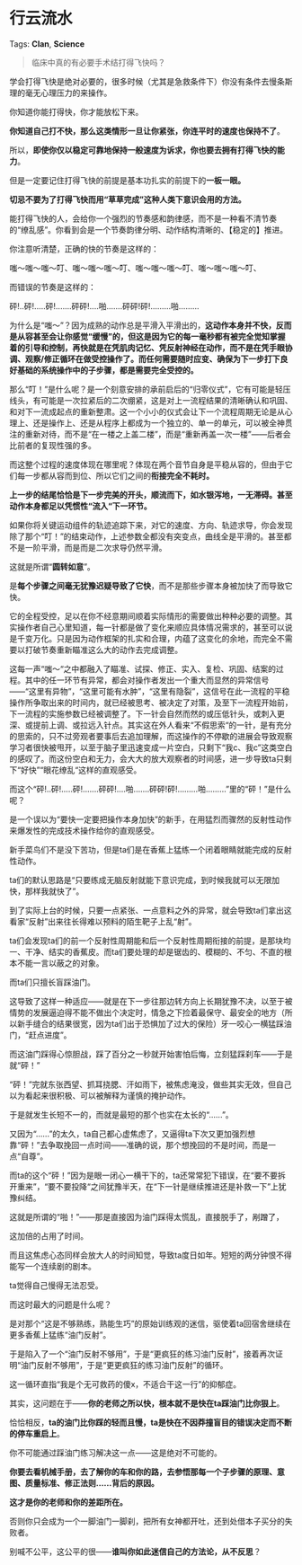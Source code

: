 # 行云流水

Tags: **Clan**, **Science**

> 临床中真的有必要手术结打得飞快吗？



学会打得飞快是绝对必要的，很多时候（尤其是急救条件下）你没有条件去慢条斯理的毫无心理压力的来操作。

你知道你能打得快，你才能放松下来。

**你知道自己打不快，那么这类情形一旦让你紧张，你连平时的速度也保持不了**。

所以，**即使你仅以稳定可靠地保持一般速度为诉求，你也要去拥有打得飞快的能力**。

  


但是一定要记住打得飞快的前提是基本功扎实的前提下的**一板一眼。**

**切忌不要为了打得飞快而用“草草完成”这种人类下意识会用的方法。**

能打得飞快的人，会给你一个强烈的节奏感和韵律感，而不是一种看不清节奏的“缭乱感”。你看到会是一个节奏韵律分明、动作结构清晰的、【稳定的】推进。

你注意听清楚，正确的快的节奏是这样的：

嗤～嗤～嗤～叮、嗤～嗤～嗤～叮、嗤～嗤～嗤～叮、嗤～嗤～嗤～叮、

而错误的节奏是这样的：

砰!..砰!.....砰!.......砰砰!....啪.......砰砰!砰!………啪………

为什么是“嗤～”？因为成熟的动作总是平滑入平滑出的，**这动作本身并不快，反而是从容甚至会让你感觉“缓慢”的，但这是因为它的每一毫秒都有被完全觉知掌握着的引导和控制，再快就是在凭肌肉记忆、凭反射神经在动作，而不是在凭手眼协调、观察/修正循环在做受控操作了。而任何需要随时应变、确保为下一步打下良好基础的系统操作中的子步骤，都是需要完全受控的。**

那么“叮！”是什么呢？是一个刻意安排的承前启后的“归零仪式”，它有可能是轻压线头，有可能是一次拉紧后的二次绷紧，这是对上一流程结果的清晰确认和巩固、和对下一流成起点的重新整肃。这一个小小的仪式会让下一个流程周期无论是从心理上、还是操作上、还是从程序上都成为一个独立的、单一的单元，可以被全神贯注的重新对待，而不是“在一楼之上盖二楼”，而是“重新再盖一次一楼”——后者会比前者的复现性强的多。

而这整个过程的速度体现在哪里呢？体现在两个音节自身是平稳从容的，但由于它们每一步都从容而到位、所以它们之间的**衔接完全不耗时。**

**上一步的结尾恰恰是下一步完美的开头，顺流而下，如水银泻地，一无滞碍。甚至动作本身都足以凭惯性“流入“下一环节。**

如果你将关键运动组件的轨迹追踪下来，对它的速度、方向、轨迹求导，你会发现除了那个“叮！”的结束动作，上述参数全都没有突变点，曲线全是平滑的。甚至都不是一阶平滑，而是而是二次求导仍然平滑。

这就是所谓“**圆转如意**”。

是**每个步骤之间毫无犹豫迟疑导致了它快**，而不是那些步骤本身被加快了而导致它快。

它的全程受控，足以在你不经意期间顺着实际情形的需要做出种种必要的调整。其实操作者自己心里知道，每一针都是做了变化来顺应具体情况需求的，甚至可以说是千变万化。只是因为动作框架的扎实和合理，内蕴了这变化的余地，而完全不需要以打破节奏重新瞄准这么大的动作去完成调整。

这每一声“嗤～“之中都融入了瞄准、试探、修正、实入、复检、巩固、结案的过程。其中的任一环节有异常，都会对操作者发出一个重大而显然的异常信号——“这里有异物”，“这里可能有水肿”，“这里有隐裂”，这信号在此一流程的平稳操作所争取出来的时间内，就已经被思考、被决定了对策，及至下一流程开始前，下一流程的实施参数已经被调整了。下一针会自然而然的或压低针头，或刺入更深、或提前上调、或拉远入针点。其实这在外人看来“不假思索“的一针，是有充分的思索的，只不过旁观者要事后去追加理解，而这操作的不停歇的进展会导致观察学习者很快被甩开，以至于脑子里迅速变成一片空白，只剩下“我c、我c”这类空白的感叹了。而这份空白和无力，会大大的放大观察者的时间感，进一步导致ta只剩下“好快”“眼花缭乱“这样的直观感受。

  


而这个“砰!..砰!.....砰!.......砰砰!....啪.......砰砰!砰!………啪………”里的“砰！”是什么呢？

是一个误以为“要快一定要把操作本身加快”的新手，在用猛烈而骤然的反射性动作来爆发性的完成技术操作给你的直观感受。

新手菜鸟们不是没下苦功，但是ta们是在香蕉上猛练一个闭着眼睛就能完成的反射性动作。

ta们的默认思路是“只要练成无脑反射就能下意识完成，到时候我就可以无限加快，那样我就快了”。

到了实际上台的时候，只要一点紧张、一点意料之外的异常，就会导致ta们拿出这看家“反射”出来往长得难以预料的陌生靶子上乱“射”。

ta们会发现ta们的前一个反射性周期能和后一个反射性周期衔接的前提，是那块均一、干净、结实的香蕉皮。而ta们要处理的却是锯齿的、模糊的、不匀、不直的根本不能一言以蔽之的对象。

而ta们只擅长盲踩油门。

这导致了这样一种适应——就是在下一步往那边转方向上长期犹豫不决，以至于被情势的发展逼迫得不能不做出个决定时，情急之下捡着最保守、最安全的地方（所以新手缝合的结果很宽，因为ta们出于恐惧加了过大的保险）牙一咬心一横猛踩油门，“赶点进度”。

而这油门踩得心惊胆战，踩了百分之一秒就开始害怕后悔，立刻猛踩刹车——于是就“砰！”

“砰！”完就东张西望、抓耳挠腮、汗如雨下，被焦虑淹没，做些其实无效，但自己以为看起来很积极、可以被解释为谨慎的掩护动作。

于是就发生长短不一的，而就是最短的那个也实在太长的“......”。

又因为“......”的太久，ta自己都心虚焦虑了，又逼得ta下次又更加强烈想靠“砰！”去争取挽回一点时间——准确的说，那个想挽回的不是时间，而是一点“自尊”。

而ta的这个“砰！”因为是眼一闭心一横干下的，ta还常常犯下错误，在“要不要拆开重来”，“要不要投降“之间犹豫半天，在“下一针是继续推进还是补救一下”上犹豫纠结。

这就是所谓的“啪！”——那是直接因为油门踩得太慌乱，直接脱手了，剐蹭了，

这加倍的占用了时间。

而且这焦虑心态同样会放大人的时间知觉，导致ta度日如年。短短的两分钟恨不得能写一个连续剧的剧本。

ta觉得自己慢得无法忍受。

而这时最大的问题是什么呢？

是对那个“这是不够熟练，熟能生巧”的原始训练观的迷信，驱使着ta回宿舍继续在更多香蕉上猛练“油门反射”。

于是陷入了一个“油门反射不够用”，于是“更疯狂的练习油门反射”，接着再次证明“油门反射不够用”，于是“更更疯狂的练习油门反射”的循环。

这一循环直指“我是个无可救药的傻x，不适合干这一行”的抑郁症。

其实，这问题在于——**你的老师之所以快，根本就不是快在ta踩油门比你狠上**。

恰恰相反，**ta的油门比你踩的轻而且慢，ta是快在不因莽撞盲目的错误决定而不断的停车重启上**。

你不可能通过踩油门练习解决这一点——这是绝对不可能的。

**你要去看机械手册，去了解你的车和你的路，去参悟那每一个子步骤的原理、意图、质量标准、修正法则……背后的原因。**

**这才是你的老师和你的差距所在。**

否则你只会成为一个一脚油门一脚刹，把所有女神都开吐，还到处借本子买分的失败者。

别喊不公平，这公平的很——**谁叫你如此迷信自己的方法论，从不反思**？



